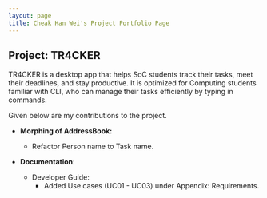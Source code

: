 ```yaml
---
layout: page
title: Cheak Han Wei's Project Portfolio Page
---
```


## Project: TR4CKER

TR4CKER is a desktop app that helps SoC students track their tasks, meet their deadlines, and stay productive. It is 
optimized for Computing students familiar with CLI, who can manage their tasks efficiently by typing in commands.

Given below are my contributions to the project.

* **Morphing of AddressBook:** 
  * Refactor Person name to Task name.

* **Documentation**:
  * Developer Guide:
    * Added Use cases (UC01 - UC03) under Appendix: Requirements.

